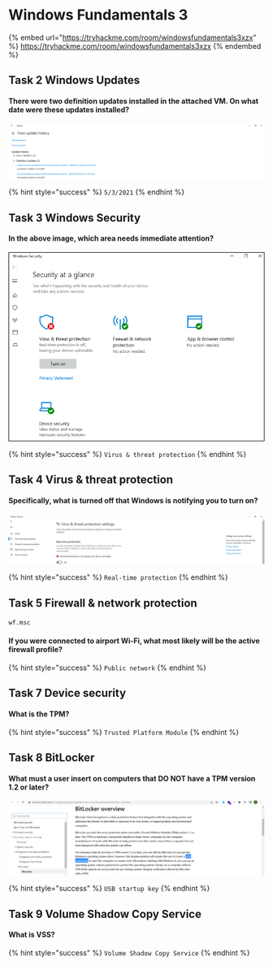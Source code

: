 # Windows Fundamentals 3

{% embed url="https://tryhackme.com/room/windowsfundamentals3xzx" %}
https://tryhackme.com/room/windowsfundamentals3xzx
{% endembed %}

## Task 2 Windows Updates

#### There were two definition updates installed in the attached VM. On what date were these updates installed?

![](<../../.gitbook/assets/Screenshot from 2022-04-10 22-12-51.png>)

{% hint style="success" %}
`5/3/2021`
{% endhint %}

## Task 3 Windows Security

#### In the above image, which area needs immediate attention?

![](<../../.gitbook/assets/image (6).png>)

{% hint style="success" %}
`Virus & threat protection`
{% endhint %}

## Task 4 Virus & threat protection

#### Specifically, what is turned off that Windows is notifying you to turn on?

![](<../../.gitbook/assets/Screenshot from 2022-04-10 22-20-36.png>)

{% hint style="success" %}
`Real-time protection`
{% endhint %}

## Task 5 Firewall & network protection

```bash
wf.msc
```

#### If you were connected to airport Wi-Fi, what most likely will be the active firewall profile?

{% hint style="success" %}
`Public network`
{% endhint %}

## Task 7 Device security

#### What is the TPM?

{% hint style="success" %}
`Trusted Platform Module`
{% endhint %}

## Task 8 BitLocker

#### What must a user insert on computers that **DO NOT** have a TPM version 1.2 or later?

![](<../../.gitbook/assets/Screenshot from 2022-04-10 22-30-53.png>)

{% hint style="success" %}
`USB startup key`
{% endhint %}

## Task 9 Volume Shadow Copy Service

#### What is VSS?

{% hint style="success" %}
`Volume Shadow Copy Service`
{% endhint %}
